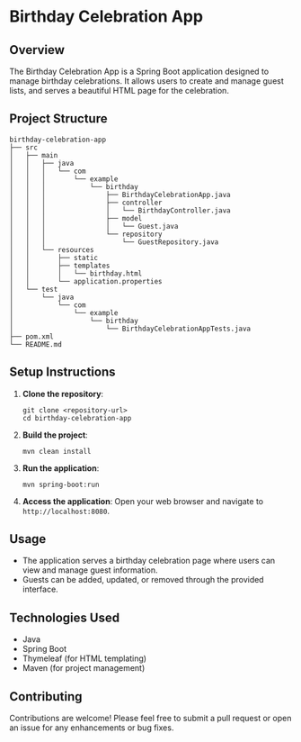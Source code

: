 # Birthday Celebration App

## Overview
The Birthday Celebration App is a Spring Boot application designed to manage birthday celebrations. It allows users to create and manage guest lists, and serves a beautiful HTML page for the celebration.

## Project Structure
```
birthday-celebration-app
├── src
│   ├── main
│   │   ├── java
│   │   │   └── com
│   │   │       └── example
│   │   │           └── birthday
│   │   │               ├── BirthdayCelebrationApp.java
│   │   │               ├── controller
│   │   │               │   └── BirthdayController.java
│   │   │               ├── model
│   │   │               │   └── Guest.java
│   │   │               └── repository
│   │   │                   └── GuestRepository.java
│   │   └── resources
│   │       ├── static
│   │       ├── templates
│   │       │   └── birthday.html
│   │       └── application.properties
│   └── test
│       └── java
│           └── com
│               └── example
│                   └── birthday
│                       └── BirthdayCelebrationAppTests.java
├── pom.xml
└── README.md
```

## Setup Instructions
1. **Clone the repository**:
   ```
   git clone <repository-url>
   cd birthday-celebration-app
   ```

2. **Build the project**:
   ```
   mvn clean install
   ```

3. **Run the application**:
   ```
   mvn spring-boot:run
   ```

4. **Access the application**:
   Open your web browser and navigate to `http://localhost:8080`.

## Usage
- The application serves a birthday celebration page where users can view and manage guest information.
- Guests can be added, updated, or removed through the provided interface.

## Technologies Used
- Java
- Spring Boot
- Thymeleaf (for HTML templating)
- Maven (for project management)

## Contributing
Contributions are welcome! Please feel free to submit a pull request or open an issue for any enhancements or bug fixes.